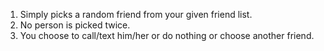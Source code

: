 
1. Simply picks a random friend from your given friend list.
2. No person is picked twice.
3. You choose to call/text him/her or do nothing or choose another friend.